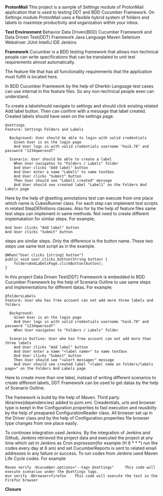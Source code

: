 **ProtonMail**
This project is a sample of Settings module of ProtonMail application that is used to testing DDT and BDD Cucumber Framework. On Settings module ProtonMail uses a flexible hybrid system of folders and labels to maximize productivity and organization within your inbox.

**Test Environment**
Behavior Data Driven(BDD) Cucumber Framework and Data Driven Test(DDT) Framework Java Language Maven Selenium Webdriver JUnit IntelliJ IDE Jenkins

**Framework**
Cucumber is a BDD testing framework that allows non-technical people can write specifications that can be translated to unit test requirements almost automatically.

The feature file that has all functionality requirements that the application must fulfill is located here.

In BDD Cucumber Framework by the help of Gherkin Language test cases can use internal in the feature files. So any non-technical people even can understand.

To create a labelshould navigate to settings and should click existing related Add label button. Then can confirm with a message that label created. Created labels should have seen on the settings page.

    @settings
    Feature: Settings Folders and Labels

      Background: User should be able to login with valid credentials
        Given User is on the login page
        And User logs in with valid credentials username "haik.78" and password "1234qwerasdf"

      Scenario: User should be able to create a label
        When User navigates to "Folders / Labels" folder
        And User clicks "Add label" button
        And User enter a name "Label1" to name textbox
        And User clicks "Submit" button
        Then User should see "Label1 created" message
        And User should see created label "Label1" on the Folders And Labels page

Here by the help of @setting annotations test can execute from one place which name is CukesRunner class. For each step can implement test scripts in related StepDEfinitions classes. Also for by the help of feature files same test steps can implement in same methods. Not need to create different implematation for similar steps. For example;

    And User clicks "Add label" button
    And User clicks "Submit" button
    
steps are similar steps. Only the difference is the button name. These two steps use same test script as in the example.

    @When("User clicks {string} button")
    public void user_clicks_button(String button) {
        foldersAndLabelsPage.clickButton(button);
    }
    
In this project Data Driven Test(DDT) Framework is embedded to BDD Cucumber Framework by the help of Scenaria Outline to use same steps and implementations for different datas. For example;

    @foldersLabels
    Feature: User who has free account can not add more three labels and folders

      Background:
        Given User is on the login page
        And User logs in with valid credentials username "haik.78" and password "1234qwerasdf"
        When User navigates to "Folders / Labels" folder

      Scenario Outline: User who has free account can not add more than three labels
        And User clicks "Add label" button
        And User enter a name "<label name>" to name textbox
        And User clicks "Submit" button
        Then User should see "<alert message>" message
        And User should see created label "<label name on folders/labels page>" on the Folders And Labels page
    
Here to create more than one label, instead of writing different scenarios to create different labels, DDT Framework can be used to get datas by the help of Scenario Outline.

The framework is build by the help of Maven. Third party librarires(dependencies) added to pom.xml. Creadentials, urls and browser type is keept in the Configuration.properties to fast execution and reusibilty by the help of preapared ConfigurationReader class. All browser set up in the Driver class and by the help of Configuration.properties file browser type changes from one place easily.

To continues integration used Jenkins. By the integration of Jenkins and Github, Jenkins retrieved the project data and executed the project at any time which set in Jenkins as Cron expression(for example (H 6 * * *) run the codes every day at 6 am) and set CucumberReports is sent to related email addresses in any failure or success. To run codes from Jenkins used Maven Life Cycle codes. For example

    Maven verify -Dcucumber.options="--tags @settings"     This code will execute scenarios under the @settings tags.
    mvn verify -Dbrowser=firefox    This code will execute the test in the Firefoz browser
**Closure**
